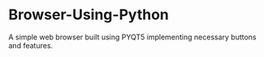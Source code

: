 # Browser-Using-Python
A simple web browser built using PYQT5 implementing necessary buttons and features.
